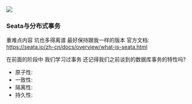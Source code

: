 <img src="	https://fast.itbaima.net/2023/03/06/8OCeNap2Vy6X7WH.png"/>

### Seata与分布式事务
重难点内容 坑也多得离谱 最好保持跟我一样的版本 官方文档: https://seata.io/zh-cn/docs/overview/what-is-seata.html

在前面的阶段中 我们学习过事务 还记得我们之前谈到的数据库事务的特性吗?
- 原子性: 
- 一致性: 
- 隔离性: 
- 持久性: 








